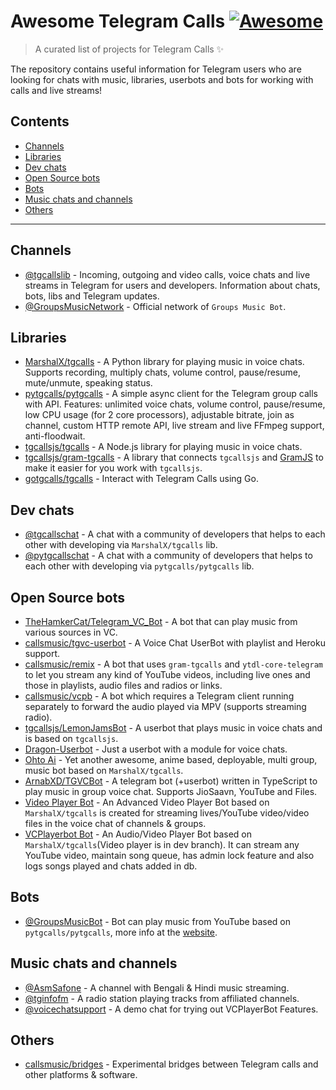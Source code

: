 # Awesome Telegram Calls [![Awesome](https://awesome.re/badge.svg)](https://awesome.re)

> A curated list of projects for Telegram Calls ✨

The repository contains useful information for Telegram users who are looking for chats with music, libraries, userbots and bots for working with calls and live streams! 

## Contents

- [Channels](#channels)
- [Libraries](#libraries)
- [Dev chats](#dev-chats)
- [Open Source bots](#open-source-bots)
- [Bots](#bots)
- [Music chats and channels](#music-chats-and-channels)
- [Others](#others)

---

## Channels

- [@tgcallslib](https://t.me/tgcallslib) - Incoming, outgoing and video calls, voice chats and live streams in Telegram for users and developers. Information about chats, bots, libs and Telegram updates.
- [@GroupsMusicNetwork](https://t.me/GroupsMusicNetwork) - Official network of `Groups Music Bot`.

## Libraries

- [MarshalX/tgcalls](https://github.com/MarshalX/tgcalls) - A Python library for playing music in voice chats. Supports recording, multiply chats, volume control, pause/resume, mute/unmute, speaking status.
- [pytgcalls/pytgcalls](https://github.com/pytgcalls/pytgcalls) - A simple async client for the Telegram group calls with API. Features: unlimited voice chats, volume control, pause/resume, low CPU usage (for 2 core processors), adjustable bitrate, join as channel, custom HTTP remote API, live stream and live FFmpeg support, anti-floodwait.
- [tgcallsjs/tgcalls](https://github.com/tgcallsjs/tgcalls) - A Node.js library for playing music in voice chats.
- [tgcallsjs/gram-tgcalls](https://github.com/tgcallsjs/gram-tgcalls) - A library that connects `tgcallsjs` and [GramJS](https://github.com/gram-js/gramjs) to make it easier for you work with `tgcallsjs`.
- [gotgcalls/tgcalls](https://github.com/gotgcalls/tgcalls) - Interact with Telegram Calls using Go.

## Dev chats

- [@tgcallschat](https://t.me/tgcallschat) - A chat with a community of developers that helps to each other with developing via `MarshalX/tgcalls` lib.
- [@pytgcallschat](https://t.me/pytgcallschat) - A chat with a community of developers that helps to each other with developing via `pytgcalls/pytgcalls` lib.

## Open Source bots

- [TheHamkerCat/Telegram_VC_Bot](https://github.com/thehamkercat/Telegram_VC_Bot) - A bot that can play music from various sources in VC.
- [callsmusic/tgvc-userbot](https://github.com/callsmusic/tgvc-userbot) - A Voice Chat UserBot with playlist and Heroku support.
- [callsmusic/remix](https://github.com/callsmusic/remix) - A bot that uses `gram-tgcalls` and `ytdl-core-telegram` to let you stream any kind of YouTube videos, including live ones and those in playlists, audio files and radios or links.
- [callsmusic/vcpb](https://github.com/callsmusic/vcpb) - A bot which requires a Telegram client running separately to forward the audio played via MPV (supports streaming radio).
- [tgcallsjs/LemonJamsBot](https://github.com/tgcallsjs/LemonJamsBot) - A userbot that plays music in voice chats and is based on `tgcallsjs`.
- [Dragon-Userbot](https://github.com/Dragon-Userbot/Dragon-Userbot) - Just a userbot with a module for voice chats.
- [Ohto Ai](https://github.com/Zack-Bloodshot/Ohto-Ai) - Yet another awesome, anime based, deployable, multi group, music bot based on `MarshalX/tgcalls`.
- [ArnabXD/TGVCBot](https://github.com/ArnabXD/TGVCBot) - A telegram bot (+userbot) written in TypeScript to play music in group voice chat. Supports JioSaavn, YouTube and Files.
- [Video Player Bot](https://github.com/AsmSafone/VideoPlayerBot) - An Advanced Video Player Bot based on `MarshalX/tgcalls` is created for streaming lives/YouTube video/video files in the voice chat of channels & groups.
- [VCPlayerbot Bot](https://github.com/kshubham506/vcplayerbot) - An Audio/Video Player Bot based on `MarshalX/tgcalls`(Video player is in dev branch). It can stream any YouTube video, maintain song queue, has admin lock feature and also logs songs played and chats added in db.

## Bots

- [@GroupsMusicBot](https://t.me/GroupsMusicBot) - Bot can play music from YouTube based on `pytgcalls/pytgcalls`, more info at the [website](https://skivee-cdn.tappo03.it/).

## Music chats and channels

- [@AsmSafone](https://t.me/AsmSafone?voicechat) - A channel with Bengali & Hindi music streaming.
- [@tginfofm](https://t.me/tginfofm?voicechat) - A radio station playing tracks from affiliated channels.
- [@voicechatsupport](https://t.me/voicechatsupport) - A demo chat for trying out VCPlayerBot Features.

## Others

- [callsmusic/bridges](https://github.com/callsmusic/bridges) - Experimental bridges between Telegram calls and other platforms & software.
